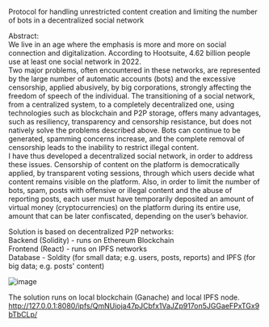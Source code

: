 Protocol for handling unrestricted content creation and limiting the number of bots in a decentralized social network

Abstract:  
We live in an age where the emphasis is more and more on social connection and digitalization. According to Hootsuite, 4.62 billion people use at least one social network in 2022.  
Two major problems, often encountered in these networks, are represented by the large number of automatic accounts (bots) and the excessive censorship, applied abusively, by big corporations, strongly affecting the freedom of speech of the individual. The transitioning of a social network, from a centralized system, to a completely decentralized one, using technologies such as blockchain and P2P storage, offers many advantages, such as resiliency, transparency and
censorship resistance, but does not natively solve the problems described above. Bots can continue to be generated, spamming concerns increase, and the complete removal of censorship leads to the inability to restrict illegal content.  
I have thus developed a decentralized social network, in order to address these issues. Censorship of content on the platform is democratically applied, by transparent voting sessions, through which users decide what content remains visible on the platform. Also, in order to limit the number of bots, spam, posts with offensive or illegal content and the abuse of reporting posts, each user must have temporarily deposited an amount of virtual money (cryptocurrencies) on the platform during its entire use, amount that can be later confiscated, depending on the user’s behavior.

Solution is based on decentralized P2P networks:  
Backend (Solidity) - runs on Ethereum Blockchain  
Frontend (React) - runs on IPFS networks  
Database - Soldity (for small data; e.g. users, posts, reports) and IPFS (for big data; e.g. posts' content)  

![image](https://user-images.githubusercontent.com/58344450/197244155-d44208e6-0ccb-4544-9798-94de5632d527.png)

The solution runs on local blockchain (Ganache) and local IPFS node.
http://127.0.0.1:8080/ipfs/QmNUioja47pJCbfx1VaJZp917on5JGGaeFPxTGx9bTbCLp/
